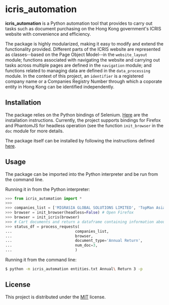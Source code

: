 # icris_automation

**icris_automation** is a Python automation tool that  provides to carry out tasks such as document purchasing on the Hong Kong government's ICRIS website with convenience and efficiency.

The package is highly modularized, making it easy to modify and extend the functionality provided. Different parts of the ICRIS website are represented as classes--based on the Page Object Model--in the `website_layout` module; functions associated with navigating the website and carrying out tasks across multiple pages are defined in the `navigation` module; and functions related to managing data are defined in the `data_processing` module. In the context of this project, an `identifier` is a registered company name or a Companies Registry Number through which a coporate entity in Hong Kong can be identified independently.

## Installation

The package relies on the Python bindings of Selenium. [Here](https://selenium-python.readthedocs.io/installation.html) are the installation instructions. Currently, the project supports bindings for Firefox and PhantomJS for headless operation (see the function `init_browser` in the `doc` module for more details.

The package itself can be installed by following the instructions defined [here](https://cets.seas.upenn.edu/answers/install-python-module.html).

## Usage

The package can be imported into the Python interpreter and be run from the command line. 

Running it in from the Python interpreter:
```Python
>>> from icris_automation import *
>>> 
>>> companies_list = ['MIGRASIA GLOBAL SOLUTIONS LIMITED', 'TopMan Asia Limited']
>>> browser = init_browser(headless=False) # Open Firefox
>>> browser = init_icris(browser)
>>> # Cart documents and return a dataframe containing information about the process
>>> status_df = process_requests(
...                            companies_list,
...                            browser,
...                            document_type='Annual Return',
...                            num_doc=3,
...                            )
```

Running it from the command line:
```Bash
$ python -m icris_automation entities.txt Annual\ Return 3 -p
```

## License

This project is distributed under the [MIT](https://github.com/adityaverma415/icris_automation/blob/master/LICENSE) license. 
